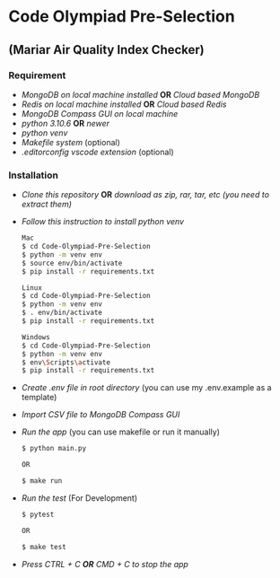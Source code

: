 # Code Olympiad Pre-Selection

## (Mariar Air Quality Index Checker)

### Requirement

- _MongoDB on local machine installed_ **OR** _Cloud based MongoDB_
- _Redis on local machine installed_ **OR** _Cloud based Redis_
- _MongoDB Compass GUI on local machine_
- _python 3.10.6_ **OR** _newer_
- _python venv_
- _Makefile system_ (optional)
- _.editorconfig vscode extension_ (optional)

### Installation

- _Clone this repository_ **OR** _download as zip, rar, tar, etc (you need to extract them)_
- _Follow this instruction to install python venv_

  ```sh
  Mac
  $ cd Code-Olympiad-Pre-Selection
  $ python -m venv env
  $ source env/bin/activate
  $ pip install -r requirements.txt

  Linux
  $ cd Code-Olympiad-Pre-Selection
  $ python -m venv env
  $ . env/bin/activate
  $ pip install -r requirements.txt

  Windows
  $ cd Code-Olympiad-Pre-Selection
  $ python -m venv env
  $ env\Scripts\activate
  $ pip install -r requirements.txt
  ```

- _Create .env file in root directory_ (you can use my .env.example as a template)
- _Import CSV file to MongoDB Compass GUI_
- _Run the app_ (you can use makefile or run it manually)

  ```sh
  $ python main.py

  OR

  $ make run
  ```

- _Run the test_ (For Development)

  ```sh
  $ pytest

  OR

  $ make test
  ```

- _Press CTRL + C **OR** CMD + C to stop the app_
